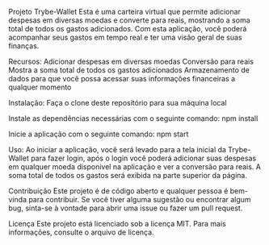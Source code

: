 Projeto Trybe-Wallet
Esta é uma carteira virtual que permite adicionar despesas em diversas moedas e converte para reais, mostrando a soma total de todos os gastos adicionados. Com esta aplicação, você poderá acompanhar seus gastos em tempo real e ter uma visão geral de suas finanças.

Recursos:
Adicionar despesas em diversas moedas
Conversão para reais
Mostra a soma total de todos os gastos adicionados
Armazenamento de dados para que você possa acessar suas informações financeiras a qualquer momento

Instalação:
Faça o clone deste repositório para sua máquina local

Instale as dependências necessárias com o seguinte comando:
npm install

Inicie a aplicação com o seguinte comando:
npm start

Uso:
Ao iniciar a aplicação, você será levado para a tela inicial da Trybe-Wallet para fazer login, após o login você poderá adicionar suas despesas em qualquer moeda disponivel na aplicação e ver a conversão para reais. A soma total de todos os gastos será exibida na parte superior da página.

Contribuição
Este projeto é de código aberto e qualquer pessoa é bem-vinda para contribuir. Se você tiver alguma sugestão ou encontrar algum bug, sinta-se à vontade para abrir uma issue ou fazer um pull request.

Licença
Este projeto está licenciado sob a licença MIT. Para mais informações, consulte o arquivo de licença.